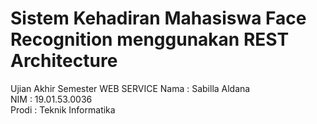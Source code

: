 # Sistem Kehadiran Mahasiswa Face Recognition menggunakan REST Architecture
Ujian Akhir Semester WEB SERVICE
Nama  : Sabilla Aldana<br>
NIM   : 19.01.53.0036<br>
Prodi : Teknik Informatika<br>
